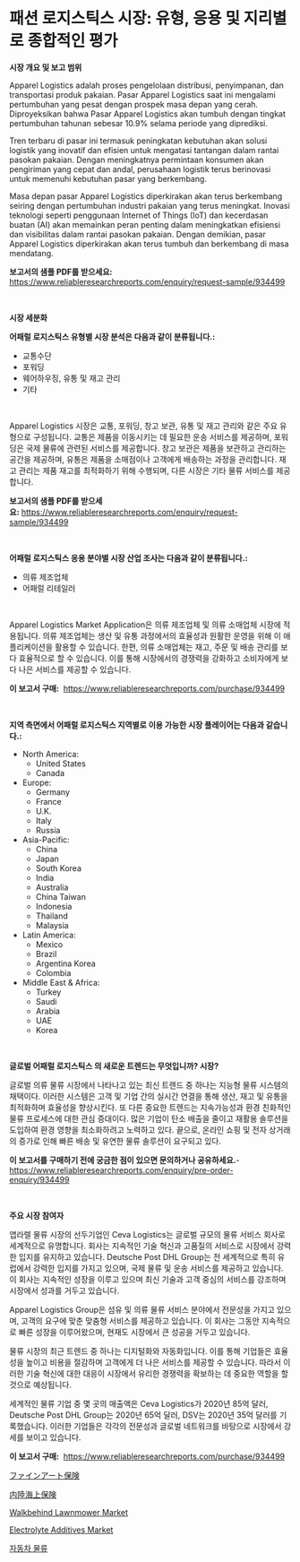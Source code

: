<p><h1>패션 로지스틱스 시장: 유형, 응용 및 지리별로 종합적인 평가</h1></p><p><strong>시장 개요 및 보고 범위</strong></p>
<p><p>Apparel Logistics adalah proses pengelolaan distribusi, penyimpanan, dan transportasi produk pakaian. Pasar Apparel Logistics saat ini mengalami pertumbuhan yang pesat dengan prospek masa depan yang cerah. Diproyeksikan bahwa Pasar Apparel Logistics akan tumbuh dengan tingkat pertumbuhan tahunan sebesar 10.9% selama periode yang diprediksi.</p><p>Tren terbaru di pasar ini termasuk peningkatan kebutuhan akan solusi logistik yang inovatif dan efisien untuk mengatasi tantangan dalam rantai pasokan pakaian. Dengan meningkatnya permintaan konsumen akan pengiriman yang cepat dan andal, perusahaan logistik terus berinovasi untuk memenuhi kebutuhan pasar yang berkembang.</p><p>Masa depan pasar Apparel Logistics diperkirakan akan terus berkembang seiring dengan pertumbuhan industri pakaian yang terus meningkat. Inovasi teknologi seperti penggunaan Internet of Things (IoT) dan kecerdasan buatan (AI) akan memainkan peran penting dalam meningkatkan efisiensi dan visibilitas dalam rantai pasokan pakaian. Dengan demikian, pasar Apparel Logistics diperkirakan akan terus tumbuh dan berkembang di masa mendatang.</p></p>
<p><strong>보고서의 샘플 PDF를 받으세요:</strong> <a href="https://www.reliableresearchreports.com/enquiry/request-sample/934499">https://www.reliableresearchreports.com/enquiry/request-sample/934499</a></p>
<p>&nbsp;</p>
<p><strong>시장 세분화</strong></p>
<p><strong>어패럴 로지스틱스 유형별 시장 분석은 다음과 같이 분류됩니다.:</strong></p>
<p><ul><li>교통수단</li><li>포워딩</li><li>웨어하우징, 유통 및 재고 관리</li><li>기타</li></ul></p>
<p>&nbsp;</p>
<p><p>Apparel Logistics 시장은 교통, 포워딩, 창고 보관, 유통 및 재고 관리와 같은 주요 유형으로 구성됩니다. 교통은 제품을 이동시키는 데 필요한 운송 서비스를 제공하며, 포워딩은 국제 물류에 관련된 서비스를 제공합니다. 창고 보관은 제품을 보관하고 관리하는 공간을 제공하며, 유통은 제품을 소매점이나 고객에게 배송하는 과정을 관리합니다. 재고 관리는 제품 재고를 최적화하기 위해 수행되며, 다른 시장은 기타 물류 서비스를 제공합니다.</p></p>
<p><strong>보고서의 샘플 PDF를 받으세요:</strong>&nbsp;<a href="https://www.reliableresearchreports.com/enquiry/request-sample/934499">https://www.reliableresearchreports.com/enquiry/request-sample/934499</a></p>
<p>&nbsp;</p>
<p><strong> 어패럴 로지스틱스 응용 분야별 시장 산업 조사는 다음과 같이 분류됩니다.:</strong></p>
<p><ul><li>의류 제조업체</li><li>어패럴 리테일러</li></ul></p>
<p>&nbsp;</p>
<p><p>Apparel Logistics Market Application은 의류 제조업체 및 의류 소매업체 시장에 적용됩니다. 의류 제조업체는 생산 및 유통 과정에서의 효율성과 원활한 운영을 위해 이 애플리케이션을 활용할 수 있습니다. 한편, 의류 소매업체는 재고, 주문 및 배송 관리를 보다 효율적으로 할 수 있습니다. 이를 통해 시장에서의 경쟁력을 강화하고 소비자에게 보다 나은 서비스를 제공할 수 있습니다.</p></p>
<p><strong>이 보고서 구매:</strong>&nbsp; <a href="https://www.reliableresearchreports.com/purchase/934499">https://www.reliableresearchreports.com/purchase/934499</a></p>
<p>&nbsp;</p>
<p><strong>지역 측면에서 어패럴 로지스틱스 지역별로 이용 가능한 시장 플레이어는 다음과 같습니다.:</strong></p>
<p><ul>
    <li>
        North America:
        <ul>
            <li>United States</li>
            <li>Canada</li>
        </ul>
    </li>
    <li>
        Europe:
        <ul>
            <li>Germany</li>
            <li>France</li>
            <li>U.K.</li>
            <li>Italy</li>
            <li>Russia</li>
        </ul>
    </li>
    <li>
        Asia-Pacific:
        <ul>
            <li>China</li>
            <li>Japan</li>
            <li>South Korea</li>
            <li>India</li>
            <li>Australia</li>
            <li>China Taiwan</li>
            <li>Indonesia</li>
            <li>Thailand</li>
            <li>Malaysia</li>
        </ul>
    </li>
    <li>
        Latin America:
        <ul>
            <li>Mexico</li>
            <li>Brazil</li>
            <li>Argentina Korea</li>
            <li>Colombia</li>
        </ul>
    </li>
    <li>
        Middle East & Africa:
        <ul>
            <li>Turkey</li>
            <li>Saudi</li>
            <li>Arabia</li>
            <li>UAE</li>
            <li>Korea</li>
        </ul>
    </li>
    </ul></p>
<p>&nbsp;</p>
<p><strong>글로벌 어패럴 로지스틱스 의 새로운 트렌드는 무엇입니까? 시장?</strong></p>
<p><p>글로벌 의류 물류 시장에서 나타나고 있는 최신 트렌드 중 하나는 지능형 물류 시스템의 채택이다. 이러한 시스템은 고객 및 기업 간의 실시간 연결을 통해 생산, 재고 및 유통을 최적화하며 효율성을 향상시킨다. 또 다른 중요한 트렌드는 지속가능성과 환경 친화적인 물류 프로세스에 대한 관심 증대이다. 많은 기업이 탄소 배출을 줄이고 재활용 솔루션을 도입하여 환경 영향을 최소화하려고 노력하고 있다. 끝으로, 온라인 쇼핑 및 전자 상거래의 증가로 인해 빠른 배송 및 유연한 물류 솔루션이 요구되고 있다.</p></p>
<p><strong>이 보고서를 구매하기 전에 궁금한 점이 있으면 문의하거나 공유하세요.</strong>- <a href="https://www.reliableresearchreports.com/enquiry/pre-order-enquiry/934499">https://www.reliableresearchreports.com/enquiry/pre-order-enquiry/934499</a></p>
<p>&nbsp;</p>
<p><strong>주요 시장 참여자</strong></p>
<p><p>앱라렐 물류 시장의 선두기업인 Ceva Logistics는 글로벌 규모의 물류 서비스 회사로 세계적으로 유명합니다. 회사는 지속적인 기술 혁신과 고품질의 서비스로 시장에서 강력한 입지를 유지하고 있습니다. Deutsche Post DHL Group는 전 세계적으로 특히 유럽에서 강력한 입지를 가지고 있으며, 국제 물류 및 운송 서비스를 제공하고 있습니다. 이 회사는 지속적인 성장을 이루고 있으며 최신 기술과 고객 중심의 서비스를 강조하며 시장에서 성과를 거두고 있습니다.</p><p>Apparel Logistics Group은 섬유 및 의류 물류 서비스 분야에서 전문성을 가지고 있으며, 고객의 요구에 맞춘 맞춤형 서비스를 제공하고 있습니다. 이 회사는 그동안 지속적으로 빠른 성장을 이루어왔으며, 현재도 시장에서 큰 성공을 거두고 있습니다. </p><p>물류 시장의 최근 트렌드 중 하나는 디지털화와 자동화입니다. 이를 통해 기업들은 효율성을 높이고 비용을 절감하며 고객에게 더 나은 서비스를 제공할 수 있습니다. 따라서 이러한 기술 혁신에 대한 대응이 시장에서 유리한 경쟁력을 확보하는 데 중요한 역할을 할 것으로 예상됩니다.</p><p>세계적인 물류 기업 중 몇 곳의 매출액은 Ceva Logistics가 2020년 85억 달러, Deutsche Post DHL Group는 2020년 65억 달러, DSV는 2020년 35억 달러를 기록했습니다. 이러한 기업들은 각각의 전문성과 글로벌 네트워크를 바탕으로 시장에서 강세를 보이고 있습니다.</p></p>
<p><strong>이 보고서 구매:</strong>&nbsp;&nbsp;<a href="https://www.reliableresearchreports.com/purchase/934499">https://www.reliableresearchreports.com/purchase/934499</a></p>
<p><p><a href="https://github.com/xnljig2898992/Market-Research-Report-List-1/blob/main/4025465184507.md">ファインアート保険</a></p><p><a href="https://github.com/adcxff01450218/Market-Research-Report-List-1/blob/main/7351323184508.md">内陸海上保険</a></p><p><a href="https://view.publitas.com/reportprime-1/walkbehind-lawnmower-market-insights-market-players-and-forecast-till-2031/">Walkbehind Lawnmower Market</a></p><p><a href="https://view.publitas.com/reportprime-1/electrolyte-additives-market-research-report-unlocks-analysis-on-the-market-financial-status-market-size-and-market-revenue-upto-2031/">Electrolyte Additives Market</a></p><p><a href="https://github.com/vsn7qpua81q/Market-Research-Report-List-1/blob/main/7582314184533.md">자동차 물류</a></p></p>

